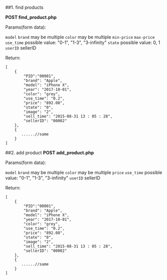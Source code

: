 ##1. find products

**POST find_product.php**

Params(form data):

`model`
`brand` may be multiple
`color` may be multiple
`min-price`
`max-price`
`use_time` possible value: "0-1", "1-3", "3-infinity"
`state` possible value: 0, 1
`userID` sellerID

Return:

```
[
    {
        "PID":"00001",
        "brand": "Apple",
        "model": "iPhone X",
        "year": "2017-10-01",
        "color": "grey",
        "use_time": "0.2",
        "price": "892.08",
        "state": "0",
        "image": "2",
        "sell_time": "2015-08-31 13 : 05 : 28",
        "sellerID": "00002"
    },
    {
       ......//same
    }
]
```

##2. add product
**POST add_product.php**

Params(form data):

`model`
`brand` may be multiple
`color` may be multiple
`price`
`use_time` possible value: "0-1", "1-3", "3-infinity"
`userID` sellerID

Return:

```
[
    {
        "PID":"00001",
        "brand": "Apple",
        "model": "iPhone X",
        "year": "2017-10-01",
        "color": "grey",
        "use_time": "0.2",
        "price": "892.08",
        "state": "0",
        "image": "2",
        "sell_time": "2015-08-31 13 : 05 : 28",
        "sellerID": "00002"
    },
    {
       ......//same
    }
]
```
